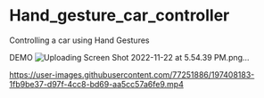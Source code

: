 # Hand_gesture_car_controller
Controlling a car using Hand Gestures

DEMO 
![Uploading Screen Shot 2022-11-22 at 5.54.39 PM.png…]()



https://user-images.githubusercontent.com/77251886/197408183-1fb9be37-d97f-4cc8-bd69-aa5cc57a6fe9.mp4

